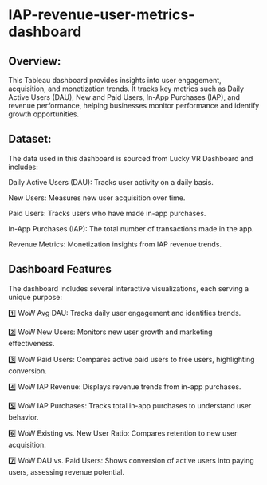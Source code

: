 # IAP-revenue-user-metrics-dashboard

## Overview:

This Tableau dashboard provides insights into user engagement, acquisition, and monetization trends. It tracks key metrics such as Daily Active Users (DAU), New and Paid Users, In-App Purchases (IAP), and revenue performance, helping businesses monitor performance and identify growth opportunities.

## Dataset:

The data used in this dashboard is sourced from Lucky VR Dashboard and includes:

Daily Active Users (DAU): Tracks user activity on a daily basis.

New Users: Measures new user acquisition over time.

Paid Users: Tracks users who have made in-app purchases.

In-App Purchases (IAP): The total number of transactions made in the app.

Revenue Metrics: Monetization insights from IAP revenue trends.

## Dashboard Features

The dashboard includes several interactive visualizations, each serving a unique purpose:

1️⃣ WoW Avg DAU: Tracks daily user engagement and identifies trends.

2️⃣ WoW New Users: Monitors new user growth and marketing effectiveness.

3️⃣ WoW Paid Users: Compares active paid users to free users, highlighting conversion.

4️⃣ WoW IAP Revenue: Displays revenue trends from in-app purchases.

5️⃣ WoW IAP Purchases: Tracks total in-app purchases to understand user behavior.

6️⃣ WoW Existing vs. New User Ratio: Compares retention to new user acquisition.

7️⃣ WoW DAU vs. Paid Users: Shows conversion of active users into paying users, assessing revenue potential.
